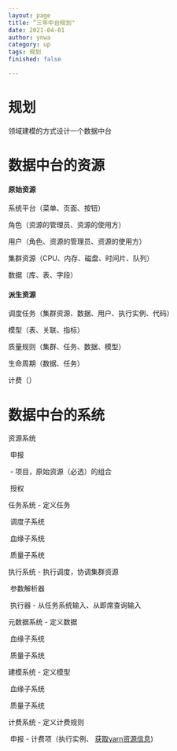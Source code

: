 ```yaml
---
layout: page
title: “三年中台规划"
date: 2021-04-01
author: ynwa
category: up
tags: 规划
finished: false

---
```




# 规划

领域建模的方式设计一个数据中台



# 数据中台的资源

#### 原始资源

系统平台（菜单、页面、按钮）

角色（资源的管理员、资源的使用方）

用户（角色、资源的管理员、资源的使用方）

集群资源（CPU、内存、磁盘、时间片、队列）

数据（库、表、字段）

#### 派生资源

调度任务（集群资源、数据、用户、执行实例、代码）

模型（表、关联、指标）

质量规则（集群、任务、数据、模型）

生命周期（数据、任务）

计费（）

# 数据中台的系统

资源系统

​	申报

​		- 项目，原始资源（必选）的组合

​	授权

任务系统 - 定义任务

​	调度子系统

​	血缘子系统

​	质量子系统

执行系统 - 执行调度，协调集群资源

​	参数解析器

​	执行器 - 从任务系统输入、从即席查询输入

元数据系统 - 定义数据

​	血缘子系统

​	质量子系统

建模系统 - 定义模型

​	血缘子系统

​	质量子系统

计费系统 - 定义计费规则

​	申报 - 计费项（执行实例、 [获取yarn资源信息](http://b-datarm.souche-inc.com/ws/v1/cluster/apps/application_1617101520110_52891/))











